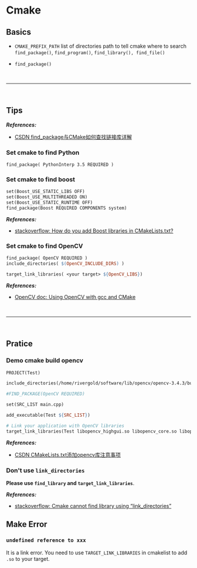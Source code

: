 # Cmake

## Basics

- `CMAKE_PREFIX_PATH` list of directories path to tell cmake where to search `find_package()`, `find_program()`, `find_library(), find_file()`

- `find_package()`

<br>

***

<br>

## Tips

***References:***

- [CSDN find_package与CMake如何查找链接库详解](https://blog.csdn.net/bytxl/article/details/50637277)

### Set cmake to find Python

`find_package( PythonInterp 3.5 REQUIRED )`

### Set cmake to find boost

```makefile
set(Boost_USE_STATIC_LIBS OFF) 
set(Boost_USE_MULTITHREADED ON)  
set(Boost_USE_STATIC_RUNTIME OFF) 
find_package(Boost REQUIRED COMPONENTS system) 
```

***References:***

- [stackoverflow: How do you add Boost libraries in CMakeLists.txt?](https://stackoverflow.com/a/6646518/4636081)

### Set cmake to find OpenCV

```makefile
find_package( OpenCV REQUIRED )
include_directories( $(OpenCV_INCLUDE_DIRS) )

target_link_libraries( <your target> ${OpenCV_LIBS})
```

***References:***

- [OpenCV doc: Using OpenCV with gcc and CMake](https://docs.opencv.org/3.0.0/db/df5/tutorial_linux_gcc_cmake.html)

<br>

***

<br>

## Pratice

### Demo cmake build opencv

```makefile
PROJECT(Test)

include_directories(/home/rivergold/software/lib/opencv/opencv-3.4.3/build/install/include)

#FIND_PACKAGE(OpenCV REQUIRED)

set(SRC_LIST main.cpp)

add_executable(Test ${SRC_LIST})

# Link your application with OpenCV libraries
target_link_libraries(Test libopencv_highgui.so libopencv_core.so libopencv_imgproc.so libopencv_imgcodecs.so)
```

***References:***

- [CSDN CMakeLists.txt添加opencv库注意事项](https://blog.csdn.net/u012816621/article/details/51732932)

### Don't use `link_directories`

**Please use `find_library` and `target_link_libraries`**.

***References:***

- [stackoverflow: Cmake cannot find library using “link_directories”](https://stackoverflow.com/a/31471772/4636081)

## Make Error

### `undefined reference to xxx`

It is a link error. You need to use `TARGET_LINK_LIBRARIES` in cmakelist to add `.so` to your target.